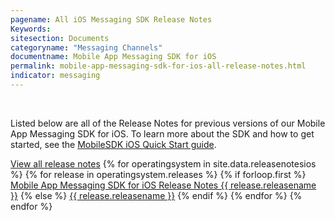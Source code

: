 ```yaml
---
pagename: All iOS Messaging SDK Release Notes
Keywords:
sitesection: Documents
categoryname: "Messaging Channels"
documentname: Mobile App Messaging SDK for iOS
permalink: mobile-app-messaging-sdk-for-ios-all-release-notes.html
indicator: messaging
---
```


<br>

Listed below are all of the Release Notes for previous versions of our Mobile App Messaging SDK for iOS. To learn more about the SDK and how to get started, see the [MobileSDK iOS Quick Start guide](/mobile-app-messaging-sdk-for-ios-quick-start.html).

<a href="mobile-app-messaging-sdk-for-ios-release-notes.html">View all release notes</a>
{% for operatingsystem in site.data.releasenotesios %}
{% for release in operatingsystem.releases %}
{% if forloop.first %}
<a href="mobile-app-messaging-sdk-for-ios-latest-release-notes.html">Mobile App Messaging SDK for iOS Release Notes {{ release.releasename }}</a>
{% else %}
<a href="/{{ release.releasename | slugify }}.html">{{ release.releasename }}</a>
{% endif %}
{% endfor %}
{% endfor %}
